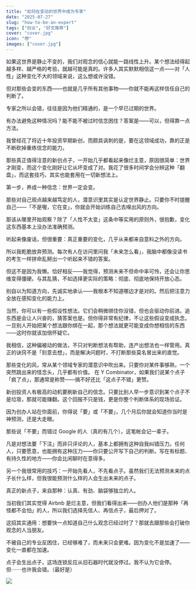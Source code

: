 ```yaml
---
title: "如何在变动的世界中成为专家"
date: "2025-07-27"
slug: "how-to-be-an-expert"
tags: ["创业", "好文推荐"]
cover: "cover.jpg"
icon: "😎"
images: ["cover.jpg"]
---
```

如果这世界是静止不变的，我们对观念的信心就能一路线性上升。某个想法经得起越多样、越严格的考验，就越可能是真的。许多人其实默默相信这一点——对「人性」这种变化不大的领域来说，这么想或许没错。



但对那些会变的东西——也就是几乎所有其他事物——你就不能再这样信任自己的判断了。



专家之所以会错，往往是因为他们精通的，是一个早已过期的世界。



有办法避免这种情况吗？能不能不被过时信念困住？答案是——可以，但得靠一点方法。



我曾经花了将近十年投资早期新创，而颇具讽刺的是，要在这领域成功，靠的正是不断砍掉重练信念的能力。



那些真正值得注意的新创点子，一开始几乎都看起来像烂主意，原因很简单：世界才刚变，而这个变化刚好让它从坏变成了对。我花了很多时间学会分辨这种「翻盘」，而这套技巧，其实也能套用在一切新想法上。



第一步，养成一种信念：世界一定会变。



那些对自己观点越来越笃定的人，潜意识里其实是认定世界静止。只要你不时提醒自己——「不是喔，它在变」，你就会开始训练自己去嗅出风的方向。



那该从哪里开始观察？除了「人性不太变」这条中等实用的原则外，很抱歉，变化这东西基本上没办法准确预测。



听起来像废话，但很重要：真正重要的变化，几乎从来都来自意料之外的方向。



所以我乾脆放弃预测。每次有人在访问里问我「未来怎么看」，我脑中都像没读书的考生一样拼命乱掰出一个听起来不错的答案。



但这不是因为我懒。恰好相反——我觉得，预测未来不但命中率可怜，还会让你思维变得僵硬。与其乱猜，不如选择更实际的策略：彻底、彻底地保持开放心态。



别自以为知道方向，先诚实地承认——我根本不知道哪边才是对的。然后把注意力全放在感知变化的能力上。



当然，你可以有一些假设性想法。它们会稍微绑住你没错，但也会驱动你前进。追东西是会让人兴奋的，猜答案也是。但你得非常有纪律，不让这些假设变成执念。
一旦别人开始把某个想法跟你绑在一起，那个想法就更可能变成你想相信的东西——这时你就该加倍怀疑它。



我相信，这种偏被动的做法，不只对判断想法有帮助，连产出想法也一样管用。真正的诀窍不是「刻意去想」，而是解决问题时，不打断那些莫名冒出来的直觉。



那些变化的风，常从某个领域专家的潜意识中吹出来。只要你对某件事够熟，一个突然跳出来的怪念头，几乎都有价值。
在 Y Combinator，如果我们说某个点子「疯了点」，那通常是称赞——搞不好还比「这点子不错」更赞。



新创投资人有极高的动机要刷新自己的信念。只要比别人早一步意识到某个点子不是垃圾，那就可能赚翻。这个回报不只是钱，更是你整个判断体系的现场验证。



因为创办人站在你面前，你得说「要」或「不要」，几个月后你就会知道你当时是神预测，还是大走眼。



那些说「不要」而错过 Google 的人（真的有几个），这笔帐会记一辈子。



凡是对想法要「下注」而非只评论的人，基本上都拥有这种自我纠错压力。任何人，只要愿意，也能拥有这种压力——你只要公开写下自己的判断。写在有标题、有持久性的地方——你会比闲聊时在意得多。



另一个我很常用的技巧：一开始先看人，不先看点子。虽然我们无法预测未来的点子长什么样，但我很能预测什么样的人会生出未来的点子。



真正的新点子，来自那种：认真、有劲、脑袋够独立的人。



当初我们其实觉得 Airbnb 是烂主意，但我们看得出来——创办人他们是那种「再怪都不会怕」的人，所以我们选择先信人、再信点子，最后押对了。



这招其实通用：想要快一点知道自己什么观念已经过时了？那就去跟那些会打破你观念的人当朋友。



不被自己的专业反困住，已经够难了，而未来只会更难。因为变化不是加速了——变化一直都在加速。



点子会生出点子，这场连锁反应从旧石器时代就没停过。我不认为它会停。
但⋯⋯也许我会错。（最好是）




![](https://prod-files-secure.s3.us-west-2.amazonaws.com/112d0858-5090-4d34-a606-b75eb8d65fd2/46476355-9cf3-4e99-9b7a-3531bc426380/1000202064.png?X-Amz-Algorithm=AWS4-HMAC-SHA256&X-Amz-Content-Sha256=UNSIGNED-PAYLOAD&X-Amz-Credential=ASIAZI2LB466WR4G2ZGO%2F20251024%2Fus-west-2%2Fs3%2Faws4_request&X-Amz-Date=20251024T232901Z&X-Amz-Expires=3600&X-Amz-Security-Token=IQoJb3JpZ2luX2VjEK%2F%2F%2F%2F%2F%2F%2F%2F%2F%2F%2FwEaCXVzLXdlc3QtMiJIMEYCIQCbf4%2FG%2BclCmPFkdCokbmLa2aDvIJKBaxr7hznAv7BbkQIhAOweMGAV3ia6Tvys65f5QYjxBDqvIfVezKxS5D%2B0%2BoSjKv8DCGgQABoMNjM3NDIzMTgzODA1IgyHOahG%2F6wdM77uoPcq3ANPqV2Xt%2BnVIjPhfYsbouNlgg13o7MenIIbVBd4CxxlvvNhte26izEf8qcHMjztfBlVEcNxj0KPg%2FuY2IYSyDxK%2Fx%2B0mQThbXzdW3KfCtpmiigoK6yNhRyBfXFxk272VKNd8PMJDOU0bH%2F%2Fr%2FUREs58OJXFQ4FZs%2BnSYHRB70CYrtPOfAuCFiIhbztsDRNuPJxuk5i9pckowNEZAKVKExk%2BIzR8jYaRcwIwKhRBL4IxbXywl%2B8zIfItjLqj5lqVxzzNN4YujX3kSlRN27Itsi4Gb6k5zyNCxh3dLnLnW8AdrtJ6j%2B0WymxynKsu4E6OJaxzsglZOCaCgrkus90TU0psP4%2FDhuCZmyqRoSvCNS5vhlMQn%2BVWHLxBoQzDRMwdWiIU6fbhcxSP98p%2Fsh8QR9k2sYcytbVCpRhsqWU0e347OLbvh4uI8G3xrjYTSTYkmvkvo2UEuIzboHb%2Fi2juu92X9cl49exNVNG49HoEtPxuNYyMCfTMNPMECbNPOwyeydAB1o6J33cKNlPHC%2Fa8RITqW1sLPVRIJ%2FMo%2BNUmjHQlWcaSiICs4qGn%2FcHQ%2BQaSjXavNjrGbDGlhU0KJgeDG3UN%2B9PLwRCRiVStyUDAvFe7TtpjBqmu4QFitt3uKjDP%2Be%2FHBjqkAZ5yfRxpOYVno5kN1X%2BJAqkkEIHjk4hiRfG4cfuw%2BIpXs9PRI4wKDuK0zgVlPtOOu6BUarbB%2FkigS%2Frkz42GniTj0RwJeu9V%2BTZePRJRBE0Npq11XttycPYYbE4KabzrfGxetkUeHDAOgPlyGavQgNgDJ5tqtbPkRBlV2r3xhKG3KizuWkTXaJoBWsHkcYSQZ8IzrjYXTmCLQ%2F9TCsXo7eMqMv30&X-Amz-Signature=87cc54fe76613fcccb9ced7760970d159adc0034205344a5666a8c571c87ddd0&X-Amz-SignedHeaders=host&x-amz-checksum-mode=ENABLED&x-id=GetObject)

